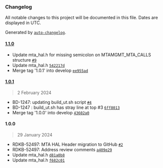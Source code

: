 ### Changelog

All notable changes to this project will be documented in this file. Dates are displayed in UTC.

Generated by [`auto-changelog`](https://github.com/CookPete/auto-changelog).

#### [1.1.0](https://github.com/rdkcentral/rdkb-halif-mta/compare/1.0.1...1.1.0)

- Update mta_hal.h for missing semicolon on MTAMGMT_MTA_CALLS structure [`#9`](https://github.com/rdkcentral/rdkb-halif-mta/pull/9)
- Update mta_hal.h [`542217d`](https://github.com/rdkcentral/rdkb-halif-mta/commit/542217dd50239bb36ab0402830d57b051608ea35)
- Merge tag '1.0.1' into develop [`ee955ad`](https://github.com/rdkcentral/rdkb-halif-mta/commit/ee955add26c2dcb5a6be1b40ba5d1b3d8848748c)

#### [1.0.1](https://github.com/rdkcentral/rdkb-halif-mta/compare/1.0.0...1.0.1)

> 2 February 2024

- BD-1247: updating build_ut.sh script [`#4`](https://github.com/rdkcentral/rdkb-halif-mta/pull/4)
- BD-1247 : build_ut.sh has stray line at top #3 [`6ff8013`](https://github.com/rdkcentral/rdkb-halif-mta/commit/6ff80131517a1016ca2cf5702e5b6f4ae05d7db4)
- Merge tag '1.0.0' into develop [`43602a0`](https://github.com/rdkcentral/rdkb-halif-mta/commit/43602a0de0e80b9839bcee67dab05e8048671264)

#### 1.0.0

> 29 January 2024

- RDKB-52497: MTA HAL Header migration to GitHub [`#2`](https://github.com/rdkcentral/rdkb-halif-mta/pull/2)
- RDKB-52497: Address review comments [`a409e29`](https://github.com/rdkcentral/rdkb-halif-mta/commit/a409e2915108dbfe265cdcf755f6cd708dfb6320)
- Update mta_hal.h [`d81a0b8`](https://github.com/rdkcentral/rdkb-halif-mta/commit/d81a0b84d7c9456d4cce68b9d9de155e2435c003)
- Update mta_hal.h [`f682c01`](https://github.com/rdkcentral/rdkb-halif-mta/commit/f682c01eea4531f6182edd9b47daffe6ca6a7628)
